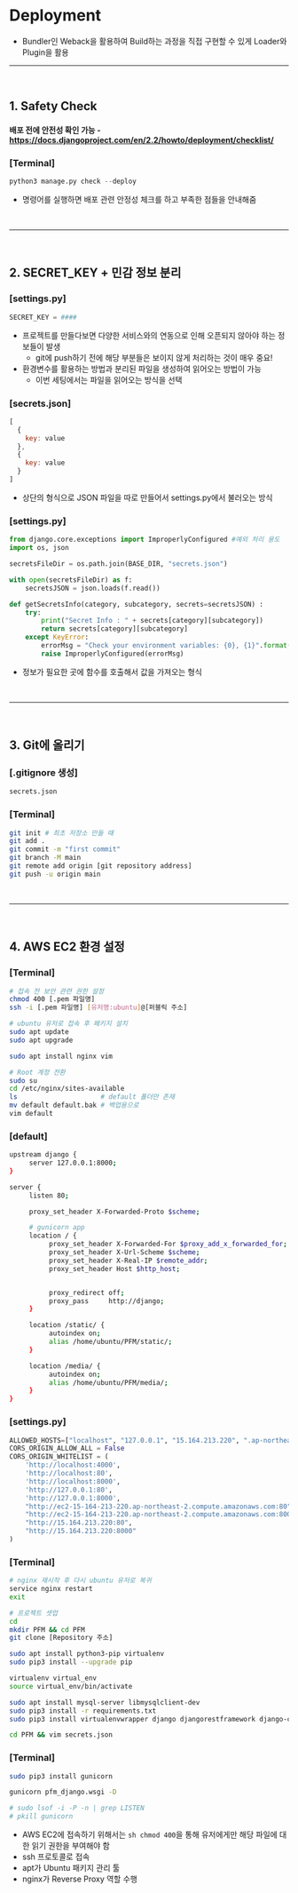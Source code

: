 # Deployment 
>  

* Bundler인 Weback을 활용하여 Build하는 과정을 직접 구현할 수 있게 Loader와 Plugin을 활용

<hr>
<br>

## 1. Safety Check

#### 배포 전에 안전성 확인 가능 - https://docs.djangoproject.com/en/2.2/howto/deployment/checklist/

### [Terminal]
```python
python3 manage.py check --deploy
```
* 명령어를 실행하면 배포 관련 안정성 체크를 하고 부족한 점들을 안내해줌

<br>
<hr>
<br>

## 2. SECRET_KEY + 민감 정보 분리

### [settings.py]
```python
SECRET_KEY = ####
```
* 프로젝트를 만들다보면 다양한 서비스와의 연동으로 인해 오픈되지 않아야 하는 정보들이 발생
  * git에 push하기 전에 해당 부분들은 보이지 않게 처리하는 것이 매우 중요!
* 환경변수를 활용하는 방법과 분리된 파일을 생성하여 읽어오는 방법이 가능
  * 이번 세팅에서는 파일을 읽어오는 방식을 선택

### [secrets.json]
``` js
[
  {
    key: value
  },
  {
    key: value
  }
]
```
* 상단의 형식으로 JSON 파일을 따로 만들어서 settings.py에서 불러오는 방식

### [settings.py]
```python
from django.core.exceptions import ImproperlyConfigured #예외 처리 용도
import os, json

secretsFileDir = os.path.join(BASE_DIR, "secrets.json")

with open(secretsFileDir) as f: 
    secretsJSON = json.loads(f.read())

def getSecretsInfo(category, subcategory, secrets=secretsJSON) :
    try: 
        print("Secret Info : " + secrets[category][subcategory])
        return secrets[category][subcategory]
    except KeyError:
        errorMsg = "Check your environment variables: {0}, {1}".format(category, subcategory)
        raise ImproperlyConfigured(errorMsg)
```
* 정보가 필요한 곳에 함수를 호출해서 값을 가져오는 형식

<br>
<hr>
<br>

## 3. Git에 올리기

### [.gitignore 생성]
```sh
secrets.json
```

### [Terminal]
```sh
git init # 최초 저장소 만들 때
git add . 
git commit -m "first commit" 
git branch -M main              
git remote add origin [git repository address]
git push -u origin main  
```


<br>
<hr>
<br>

## 4. AWS EC2 환경 설정

### [Terminal]
```sh
# 접속 전 보안 관련 권한 설정
chmod 400 [.pem 파일명]
ssh -i [.pem 파일명] [유저명:ubuntu]@[퍼블릭 주소]

# ubuntu 유저로 접속 후 페키지 설치
sudo apt update
sudo apt upgrade

sudo apt install nginx vim

# Root 계정 전환
sudo su
cd /etc/nginx/sites-available
ls                     # default 폴더만 존재
mv default default.bak # 백업용으로
vim default
```

### [default]
```sh
upstream django {
     server 127.0.0.1:8000;
}

server {
     listen 80;

     proxy_set_header X-Forwarded-Proto $scheme;

     # gunicorn app
     location / {
          proxy_set_header X-Forwarded-For $proxy_add_x_forwarded_for;
          proxy_set_header X-Url-Scheme $scheme;
          proxy_set_header X-Real-IP $remote_addr;
          proxy_set_header Host $http_host;


          proxy_redirect off;
          proxy_pass     http://django;
     }

     location /static/ {
          autoindex on;
          alias /home/ubuntu/PFM/static/;
     }

     location /media/ {
          autoindex on;
          alias /home/ubuntu/PFM/media/;
     }
}
```

### [settings.py]
```python
ALLOWED_HOSTS=["localhost", "127.0.0.1", "15.164.213.220", ".ap-northeast-2.compute.amazonaws.com"]
CORS_ORIGIN_ALLOW_ALL = False
CORS_ORIGIN_WHITELIST = (
    'http://localhost:4000',
    'http://localhost:80',
    'http://localhost:8000',
    'http://127.0.0.1:80',
    'http://127.0.0.1:8000',
    "http://ec2-15-164-213-220.ap-northeast-2.compute.amazonaws.com:80",
    "http://ec2-15-164-213-220.ap-northeast-2.compute.amazonaws.com:8000",
    "http://15.164.213.220:80",
    "http://15.164.213.220:8000"
)
```

### [Terminal]
```sh
# nginx 재시작 후 다시 ubuntu 유저로 복귀
service nginx restart
exit

# 프로젝트 셋업
cd 
mkdir PFM && cd PFM
git clone [Repository 주소]

sudo apt install python3-pip virtualenv
sudo pip3 install --upgrade pip

virtualenv virtual_env
source virtual_env/bin/activate

sudo apt install mysql-server libmysqlclient-dev
sudo pip3 install -r requirements.txt
sudo pip3 install virtualenvwrapper django djangorestframework django-cors-headers mysqlclient

cd PFM && vim secrets.json


```

### [Terminal]
```sh
sudo pip3 install gunicorn

gunicorn pfm_django.wsgi -D

# sudo lsof -i -P -n | grep LISTEN
# pkill gunicorn
```
* AWS EC2에 접속하기 위해서는 ```sh chmod 400```을 통해 유저에게만 해당 파일에 대한 읽기 권한을 부여해야 함
* ssh 프로토콜로 접속
* apt가 Ubuntu 패키지 관리 툴
* nginx가 Reverse Proxy 역할 수행
